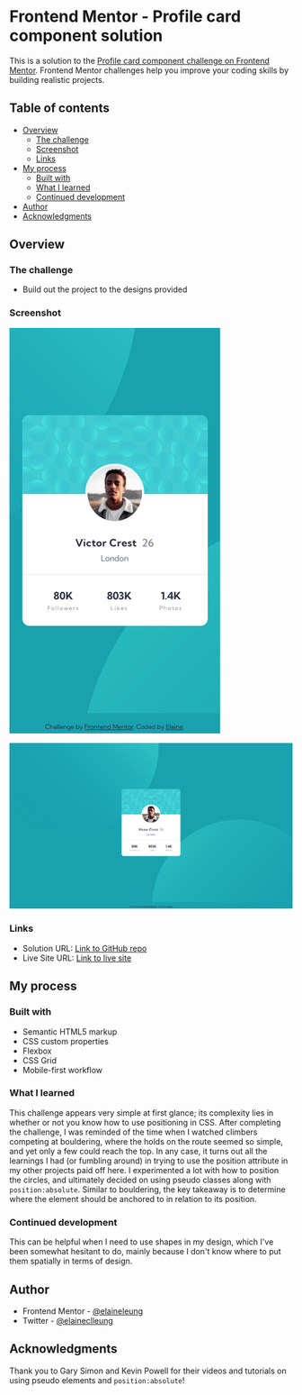# Frontend Mentor - Profile card component solution

This is a solution to the [Profile card component challenge on Frontend Mentor](https://www.frontendmentor.io/challenges/profile-card-component-cfArpWshJ). Frontend Mentor challenges help you improve your coding skills by building realistic projects.

## Table of contents

- [Overview](#overview)
  - [The challenge](#the-challenge)
  - [Screenshot](#screenshot)
  - [Links](#links)
- [My process](#my-process)
  - [Built with](#built-with)
  - [What I learned](#what-i-learned)
  - [Continued development](#continued-development)
- [Author](#author)
- [Acknowledgments](#acknowledgments)

## Overview

### The challenge

- Build out the project to the designs provided

### Screenshot

![Mobile view of solution](./design/mobile.png)

![Desktop view of solution](./design/desktop.png)

### Links

- Solution URL: [Link to GitHub repo](https://github.com/elaineleung/frontendmentor/tree/main/profilecard)
- Live Site URL: [Link to live site](https://elaineleung.github.io/frontendmentor/profilecard/)

## My process

### Built with

- Semantic HTML5 markup
- CSS custom properties
- Flexbox
- CSS Grid
- Mobile-first workflow

### What I learned

This challenge appears very simple at first glance; its complexity lies in whether or not you know how to use positioning in CSS. After completing the challenge, I was reminded of the time when I watched climbers competing at bouldering, where the holds on the route seemed so simple, and yet only a few could reach the top. In any case, it turns out all the learnings I had (or fumbling around) in trying to use the position attribute in my other projects paid off here. I experimented a lot with how to position the circles, and ultimately decided on using pseudo classes along with `position:absolute`. Similar to bouldering, the key takeaway is to determine where the element should be anchored to in relation to its position.

### Continued development

This can be helpful when I need to use shapes in my design, which I've been somewhat hesitant to do, mainly because I don't know where to put them spatially in terms of design.

## Author

- Frontend Mentor - [@elaineleung](https://www.frontendmentor.io/profile/elaineleung)
- Twitter - [@elaineclleung](https://twitter.com/elaineclleung)

## Acknowledgments

Thank you to Gary Simon and Kevin Powell for their videos and tutorials on using pseudo elements and `position:absolute`!
